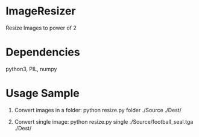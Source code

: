# ImageResizer
Resize Images to power of 2

# Dependencies
python3, PIL, numpy

# Usage Sample
1. Convert images in a folder: 
   python resize.py folder ./Source ./Dest/
   
2. Convert single image:
   python resize.py single ./Source/football_seal.tga ./Dest/